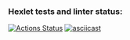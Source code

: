### Hexlet tests and linter status:
[![Actions Status](https://github.com/ggarnet42/frontend-project-44/actions/workflows/hexlet-check.yml/badge.svg)](https://github.com/ggarnet42/frontend-project-44/actions)
[![asciicast](https://asciinema.org/a/8uFs3lstcMHNwt8D71ATYUrbS)](https://asciinema.org/a/8uFs3lstcMHNwt8D71ATYUrbS)